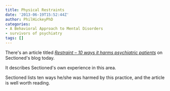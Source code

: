 ```yaml
---
title: Physical Restraints
date: '2013-06-19T15:52:44Z'
author: PhilHickeyPhD
categories:
- A Behavioral Approach to Mental Disorders
- survivors of psychiatry
tags: []
---
```


There's an article titled <a href="http://sectioneduk.wordpress.com/2013/06/19/restraint/"><i>Restraint – 10 ways it harms psychiatric patients</i></a> on Sectioned's blog today.

It describes Sectioned's own experience in this area.

Sectioned lists ten ways he/she was harmed by this practice, and the article is well worth reading.